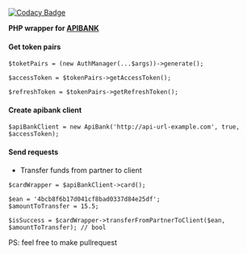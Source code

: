 
[![Codacy Badge](https://api.codacy.com/project/badge/Grade/e2826d9c7669441fa57ac7ab6fa0f231)](https://app.codacy.com/manual/lov3catch/apibank-client-php?utm_source=github.com&utm_medium=referral&utm_content=lov3catch/apibank-client-php&utm_campaign=Badge_Grade_Dashboard)

**PHP wrapper for [APIBANK](https://apibank.club)**


#### Get token pairs

```
$toketPairs = (new AuthManager(...$args))->generate();

$accessToken = $tokenPairs->getAccessToken();

$refreshToken = $tokenPairs->getRefreshToken();
```

#### Create apibank client

`$apiBankClient = new ApiBank('http://api-url-example.com', true, $accessToken);`

#### Send requests

- Transfer funds from partner to client
```
$cardWrapper = $apiBankClient->card();

$ean = '4bcb8f6b17d041cf8bad0337d84e25df';
$amountToTransfer = 15.5;

$isSuccess = $cardWrapper->transferFromPartnerToClient($ean, $amountToTransfer); // bool
```


PS: feel free to make pullrequest

